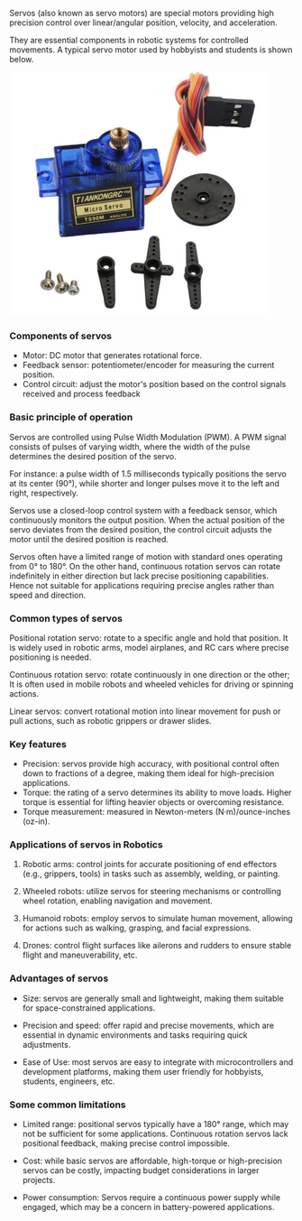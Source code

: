 Servos (also known as servo motors) are special motors providing high precision control over linear/angular position, velocity, and acceleration. 

They are essential components in robotic systems for controlled movements. A typical servo motor used by hobbyists and students is shown below.

![A Typical Servomotor](../figures/servo.png)

### Components of servos
- Motor: DC motor that generates rotational force.
- Feedback sensor: potentiometer/encoder for measuring the current position.
- Control circuit: adjust the motor's position based on the control signals received and process feedback 

### Basic principle of operation
Servos are controlled using Pulse Width Modulation (PWM). A PWM signal consists of pulses of varying width, where the width of the pulse determines the desired position of the servo.

For instance: a pulse width of 1.5 milliseconds typically positions the servo at its center (90°), while shorter and longer pulses move it to the left and right, respectively.

Servos use a closed-loop control system with a feedback sensor, which continuously monitors the output position. 
When the actual position of the servo deviates from the desired position, the control circuit adjusts the motor until the desired position is reached.

Servos often have a limited range of motion with standard ones operating from 0° to 180°.
On the other hand, continuous rotation servos can rotate indefinitely in either direction but lack precise positioning capabilities. Hence not suitable for applications requiring precise angles rather than speed and direction.

### Common types of servos

Positional rotation servo: rotate to a specific angle and hold that position.
It is widely used in robotic arms, model airplanes, and RC cars where precise positioning is needed.

Continuous rotation servo: rotate continuously in one direction or the other; It is often used in mobile robots and wheeled vehicles for driving or spinning actions.

Linear servos: convert rotational motion into linear movement for push or pull actions, such as robotic grippers or drawer slides.

### Key features

- Precision: servos provide high accuracy, with positional control often down to fractions of a degree, making them ideal for high-precision applications.
- Torque: the rating of a servo determines its ability to move loads. Higher torque is essential for lifting heavier objects or overcoming resistance.
- Torque measurement: measured in Newton-meters (N·m)/ounce-inches (oz-in).

### Applications of servos in Robotics

1. Robotic arms: control joints for accurate positioning of end effectors (e.g., grippers, tools) in tasks such as assembly, welding, or painting.

2. Wheeled robots: utilize servos for steering mechanisms or controlling wheel rotation, enabling navigation and movement.

3. Humanoid robots: employ servos to simulate human movement, allowing for actions such as walking, grasping, and facial expressions.

4. Drones: control flight surfaces like ailerons and rudders to ensure stable flight and maneuverability, etc.

### Advantages of servos
- Size: servos are generally small and lightweight, making them suitable for space-constrained applications.

- Precision and speed: offer rapid and precise movements, which are essential in dynamic environments and tasks requiring quick adjustments.

- Ease of Use: most servos are easy to integrate with microcontrollers and development platforms, making them user friendly for hobbyists, students, engineers, etc.

### Some common limitations
- Limited range: positional servos typically have a 180° range, which may not be sufficient for some applications. Continuous rotation servos lack positional feedback, making precise control impossible.

- Cost: while basic servos are affordable, high-torque or high-precision servos can be costly, impacting budget considerations in larger projects.

- Power consumption: Servos require a continuous power supply while engaged, which may be a concern in battery-powered applications.